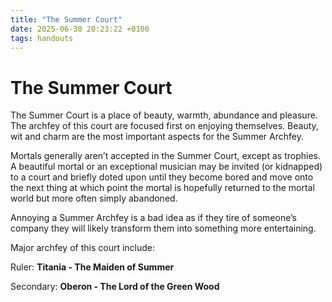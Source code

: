 ```yaml
---
title: "The Summer Court"
date: 2025-06-30 20:23:22 +0100
tags: handouts
---
```


# The Summer Court

The Summer Court is a place of beauty, warmth, abundance and pleasure. The archfey of this court are focused first on enjoying themselves. Beauty, wit and charm are the most important aspects for the Summer Archfey.

Mortals generally aren’t accepted in the Summer Court, except as trophies. A beautiful mortal or an exceptional musician may be invited (or kidnapped) to a court and briefly doted upon until they become bored and move onto the next thing at which point the mortal is hopefully returned to the mortal world but more often simply abandoned.

Annoying a Summer Archfey is a bad idea as if they tire of someone’s company they will likely transform them into something more entertaining.

Major archfey of this court include:

Ruler: **Titania - The Maiden of Summer**

Secondary: **Oberon - The Lord of the Green Wood**
